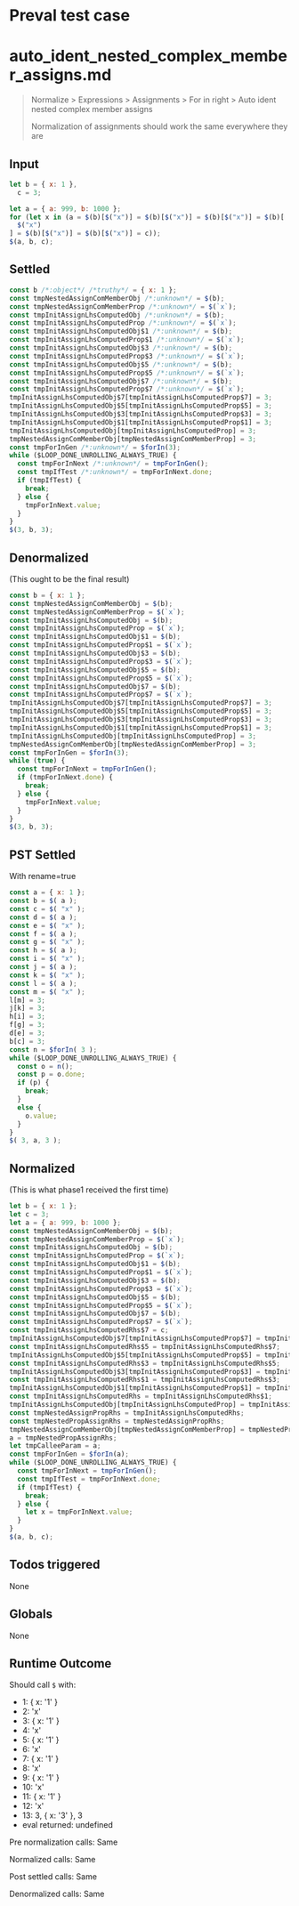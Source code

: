 # Preval test case

# auto_ident_nested_complex_member_assigns.md

> Normalize > Expressions > Assignments > For in right > Auto ident nested complex member assigns
>
> Normalization of assignments should work the same everywhere they are

## Input

`````js filename=intro
let b = { x: 1 },
  c = 3;

let a = { a: 999, b: 1000 };
for (let x in (a = $(b)[$("x")] = $(b)[$("x")] = $(b)[$("x")] = $(b)[
  $("x")
] = $(b)[$("x")] = $(b)[$("x")] = c));
$(a, b, c);
`````


## Settled


`````js filename=intro
const b /*:object*/ /*truthy*/ = { x: 1 };
const tmpNestedAssignComMemberObj /*:unknown*/ = $(b);
const tmpNestedAssignComMemberProp /*:unknown*/ = $(`x`);
const tmpInitAssignLhsComputedObj /*:unknown*/ = $(b);
const tmpInitAssignLhsComputedProp /*:unknown*/ = $(`x`);
const tmpInitAssignLhsComputedObj$1 /*:unknown*/ = $(b);
const tmpInitAssignLhsComputedProp$1 /*:unknown*/ = $(`x`);
const tmpInitAssignLhsComputedObj$3 /*:unknown*/ = $(b);
const tmpInitAssignLhsComputedProp$3 /*:unknown*/ = $(`x`);
const tmpInitAssignLhsComputedObj$5 /*:unknown*/ = $(b);
const tmpInitAssignLhsComputedProp$5 /*:unknown*/ = $(`x`);
const tmpInitAssignLhsComputedObj$7 /*:unknown*/ = $(b);
const tmpInitAssignLhsComputedProp$7 /*:unknown*/ = $(`x`);
tmpInitAssignLhsComputedObj$7[tmpInitAssignLhsComputedProp$7] = 3;
tmpInitAssignLhsComputedObj$5[tmpInitAssignLhsComputedProp$5] = 3;
tmpInitAssignLhsComputedObj$3[tmpInitAssignLhsComputedProp$3] = 3;
tmpInitAssignLhsComputedObj$1[tmpInitAssignLhsComputedProp$1] = 3;
tmpInitAssignLhsComputedObj[tmpInitAssignLhsComputedProp] = 3;
tmpNestedAssignComMemberObj[tmpNestedAssignComMemberProp] = 3;
const tmpForInGen /*:unknown*/ = $forIn(3);
while ($LOOP_DONE_UNROLLING_ALWAYS_TRUE) {
  const tmpForInNext /*:unknown*/ = tmpForInGen();
  const tmpIfTest /*:unknown*/ = tmpForInNext.done;
  if (tmpIfTest) {
    break;
  } else {
    tmpForInNext.value;
  }
}
$(3, b, 3);
`````


## Denormalized
(This ought to be the final result)

`````js filename=intro
const b = { x: 1 };
const tmpNestedAssignComMemberObj = $(b);
const tmpNestedAssignComMemberProp = $(`x`);
const tmpInitAssignLhsComputedObj = $(b);
const tmpInitAssignLhsComputedProp = $(`x`);
const tmpInitAssignLhsComputedObj$1 = $(b);
const tmpInitAssignLhsComputedProp$1 = $(`x`);
const tmpInitAssignLhsComputedObj$3 = $(b);
const tmpInitAssignLhsComputedProp$3 = $(`x`);
const tmpInitAssignLhsComputedObj$5 = $(b);
const tmpInitAssignLhsComputedProp$5 = $(`x`);
const tmpInitAssignLhsComputedObj$7 = $(b);
const tmpInitAssignLhsComputedProp$7 = $(`x`);
tmpInitAssignLhsComputedObj$7[tmpInitAssignLhsComputedProp$7] = 3;
tmpInitAssignLhsComputedObj$5[tmpInitAssignLhsComputedProp$5] = 3;
tmpInitAssignLhsComputedObj$3[tmpInitAssignLhsComputedProp$3] = 3;
tmpInitAssignLhsComputedObj$1[tmpInitAssignLhsComputedProp$1] = 3;
tmpInitAssignLhsComputedObj[tmpInitAssignLhsComputedProp] = 3;
tmpNestedAssignComMemberObj[tmpNestedAssignComMemberProp] = 3;
const tmpForInGen = $forIn(3);
while (true) {
  const tmpForInNext = tmpForInGen();
  if (tmpForInNext.done) {
    break;
  } else {
    tmpForInNext.value;
  }
}
$(3, b, 3);
`````


## PST Settled
With rename=true

`````js filename=intro
const a = { x: 1 };
const b = $( a );
const c = $( "x" );
const d = $( a );
const e = $( "x" );
const f = $( a );
const g = $( "x" );
const h = $( a );
const i = $( "x" );
const j = $( a );
const k = $( "x" );
const l = $( a );
const m = $( "x" );
l[m] = 3;
j[k] = 3;
h[i] = 3;
f[g] = 3;
d[e] = 3;
b[c] = 3;
const n = $forIn( 3 );
while ($LOOP_DONE_UNROLLING_ALWAYS_TRUE) {
  const o = n();
  const p = o.done;
  if (p) {
    break;
  }
  else {
    o.value;
  }
}
$( 3, a, 3 );
`````


## Normalized
(This is what phase1 received the first time)

`````js filename=intro
let b = { x: 1 };
let c = 3;
let a = { a: 999, b: 1000 };
const tmpNestedAssignComMemberObj = $(b);
const tmpNestedAssignComMemberProp = $(`x`);
const tmpInitAssignLhsComputedObj = $(b);
const tmpInitAssignLhsComputedProp = $(`x`);
const tmpInitAssignLhsComputedObj$1 = $(b);
const tmpInitAssignLhsComputedProp$1 = $(`x`);
const tmpInitAssignLhsComputedObj$3 = $(b);
const tmpInitAssignLhsComputedProp$3 = $(`x`);
const tmpInitAssignLhsComputedObj$5 = $(b);
const tmpInitAssignLhsComputedProp$5 = $(`x`);
const tmpInitAssignLhsComputedObj$7 = $(b);
const tmpInitAssignLhsComputedProp$7 = $(`x`);
const tmpInitAssignLhsComputedRhs$7 = c;
tmpInitAssignLhsComputedObj$7[tmpInitAssignLhsComputedProp$7] = tmpInitAssignLhsComputedRhs$7;
const tmpInitAssignLhsComputedRhs$5 = tmpInitAssignLhsComputedRhs$7;
tmpInitAssignLhsComputedObj$5[tmpInitAssignLhsComputedProp$5] = tmpInitAssignLhsComputedRhs$5;
const tmpInitAssignLhsComputedRhs$3 = tmpInitAssignLhsComputedRhs$5;
tmpInitAssignLhsComputedObj$3[tmpInitAssignLhsComputedProp$3] = tmpInitAssignLhsComputedRhs$3;
const tmpInitAssignLhsComputedRhs$1 = tmpInitAssignLhsComputedRhs$3;
tmpInitAssignLhsComputedObj$1[tmpInitAssignLhsComputedProp$1] = tmpInitAssignLhsComputedRhs$1;
const tmpInitAssignLhsComputedRhs = tmpInitAssignLhsComputedRhs$1;
tmpInitAssignLhsComputedObj[tmpInitAssignLhsComputedProp] = tmpInitAssignLhsComputedRhs;
const tmpNestedAssignPropRhs = tmpInitAssignLhsComputedRhs;
const tmpNestedPropAssignRhs = tmpNestedAssignPropRhs;
tmpNestedAssignComMemberObj[tmpNestedAssignComMemberProp] = tmpNestedPropAssignRhs;
a = tmpNestedPropAssignRhs;
let tmpCalleeParam = a;
const tmpForInGen = $forIn(a);
while ($LOOP_DONE_UNROLLING_ALWAYS_TRUE) {
  const tmpForInNext = tmpForInGen();
  const tmpIfTest = tmpForInNext.done;
  if (tmpIfTest) {
    break;
  } else {
    let x = tmpForInNext.value;
  }
}
$(a, b, c);
`````


## Todos triggered


None


## Globals


None


## Runtime Outcome


Should call `$` with:
 - 1: { x: '1' }
 - 2: 'x'
 - 3: { x: '1' }
 - 4: 'x'
 - 5: { x: '1' }
 - 6: 'x'
 - 7: { x: '1' }
 - 8: 'x'
 - 9: { x: '1' }
 - 10: 'x'
 - 11: { x: '1' }
 - 12: 'x'
 - 13: 3, { x: '3' }, 3
 - eval returned: undefined

Pre normalization calls: Same

Normalized calls: Same

Post settled calls: Same

Denormalized calls: Same
